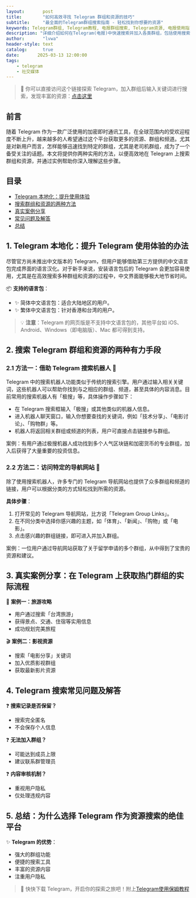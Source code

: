 ```yaml
---
layout:       post
title:        "如何高效寻找 Telegram 群组和资源的技巧"
subtitle:     "最全面的Telegram群组搜索指南 - 轻松找到你想要的资源"
keywords: Telegram群组, Telegram教程, 电报群组搜索, Telegram资源, 电报使用指南, 搜索机器人, 群组导航
description: "详细介绍如何在Telegram(电报)中快速搜索并加入各类群组，包括使用搜索机器人和导航网站两种方法，以及常见问题解答。无论你是新手还是老用户，都能找到适合自己的群组和资源。"
author:       "lvwa"
header-style: text
catalog:      true
date:       2025-03-13 12:00:00
tags:
    - telegram
    - 社交媒体
---
```


> 📱 你可以直接访问这个链接探索 Telegram，加入群组后输入关键词进行搜索，发现丰富的资源：[点击这里](https://t.me/lvwapro)

## 前言
随着 Telegram 作为一款广泛使用的加密即时通讯工具，在全球范围内的受欢迎程度不断上升，越来越多的人希望通过这个平台获取更多的资源、群组和频道。尤其是对新用户而言，怎样能够迅速找到特定的群组，尤其是老司机群组，成为了一个备受关注的话题。本文将提供你两种实用的方法，以便高效地在 Telegram 上搜索群组和资源，并通过实例帮助你深入理解这些步骤。

## 目录
- [Telegram 本地化：提升使用体验](#1-telegram-本地化提升-telegram-使用体验的办法)
- [搜索群组和资源的两种方法](#2-搜索-telegram-群组和资源的两种有力手段)
- [真实案例分享](#3-真实案例分享在-telegram-上获取热门群组的实际流程)
- [常见问题及解答](#4-telegram-搜索常见问题及解答)
- [总结](#5-总结为什么选择-telegram-作为资源搜索的绝佳平台)

## 1. Telegram 本地化：提升 Telegram 使用体验的办法

尽管官方尚未推出中文版本的 Telegram，但用户能够借助第三方提供的中文语言包完成界面的语言汉化。对于新手来说，安装语言包后的 Telegram 会更加容易使用，尤其是在高效搜索多种群组和资源的过程中，中文界面能够极大地节省时间。

📦 **支持的语言包**：
- ✨ 简体中文语言包：适合大陆地区的用户。
- ✨ 繁体中文语言包：针对香港和台湾的用户。

> 💡 **注意**：Telegram 的网页版是不支持中文语言包的，其他平台如 iOS、Android、Windows（即电脑版）、Mac 都可得到支持。

## 2. 搜索 Telegram 群组和资源的两种有力手段

### 2.1 方法一：借助 Telegram 搜索机器人 🤖

Telegram 中的搜索机器人功能类似于传统的搜索引擎。用户通过输入相关关键词，这些机器人可以帮助你找到与之相应的群组、频道，甚至具体的内容消息。目前常用的搜索机器人有「极搜」等，具体操作步骤如下：

- 在 Telegram 搜索框输入「极搜」或其他类似的机器人信息。
- 进入机器人聊天窗口，输入你想要查找的关键词，例如「技术分享」、「电影讨论」、「购物群」等。
- 机器人将返回相关群组或频道的列表，用户可直接点击链接参与群组。

案例：有用户通过极搜机器人成功找到多个人气区块链和加密货币的专业群组，加入后获得了大量重要的投资信息。

### 2.2 方法二：访问特定的导航网站 🧭

除了使用搜索机器人，许多专门的 Telegram 导航网站也提供了众多群组和频道的链接，用户可以根据分类的方式轻松找到所需的资源。

**具体步骤**：
1. 打开常见的 Telegram 导航网站，比方说「Telegram Group Links」。
2. 在不同分类中选择你感兴趣的主题，如「体育」、「新闻」、「购物」或「电影」。
3. 点击感兴趣的群组链接，即可进入并加入群组。

案例：一位用户通过导航网站获取了关于留学申请的多个群组，从中得到了宝贵的资源和建议。

## 3. 真实案例分享：在 Telegram 上获取热门群组的实际流程

📱 **案例一：旅游攻略**
- 用户通过搜索「台湾旅游」
- 获得景点、交通、住宿等实用信息
- 成功规划完美旅程

🎬 **案例二：影视资源**
- 搜索「电影分享」关键词
- 加入优质影视群组
- 获取最新影片资源

## 4. Telegram 搜索常见问题及解答

❓ **搜索记录是否保留？**
- 搜索完全匿名
- 不会保存个人信息

❓ **无法加入群组？**
- 可能达到成员上限
- 建议联系群管理员

❓ **内容审核机制？**
- 重视用户隐私
- 仅处理违规内容

## 5. 总结：为什么选择 Telegram 作为资源搜索的绝佳平台

✨ **Telegram 的优势**：
- 强大的群组功能
- 便捷的搜索工具
- 丰富的资源内容
- 注重用户隐私

> 🚀 快快下载 Telegram，开启你的探索之旅吧！附上[Telegram使用保姆教程](https://lvwapro.github.io/2025/03/06/telegram-how-to-use/)